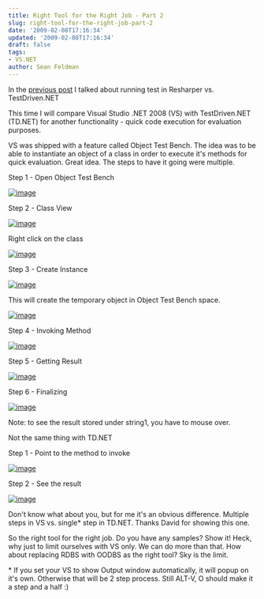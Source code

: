 ```yaml
---
title: Right Tool for the Right Job - Part 2
slug: right-tool-for-the-right-job-part-2
date: '2009-02-08T17:16:34'
updated: '2009-02-08T17:16:34'
draft: false
tags:
- VS.NET
author: Sean Feldman
---
```



In the [previous post](http://weblogs.asp.net/sfeldman/archive/2009/02/04/right-tool-for-the-right-job.aspx) I talked about running test in Resharper vs. TestDriven.NET

This time I will compare Visual Studio .NET 2008 (VS) with TestDriven.NET (TD.NET) for another functionality - quick code execution for evaluation purposes.

VS was shipped with a feature called Object Test Bench. The idea was to be able to instantiate an object of a class in order to execute it's methods for quick evaluation. Great idea. The steps to have it going were multiple.

Step 1 - Open Object Test Bench

[![image](https://aspblogs.blob.core.windows.net/media/sfeldman/WindowsLiveWriter/RightToolfortheRightJobPart2_145B6/image_thumb.png)](https://aspblogs.blob.core.windows.net/media/sfeldman/WindowsLiveWriter/RightToolfortheRightJobPart2_145B6/image_2.png)

Step 2 - Class View

[![image](https://aspblogs.blob.core.windows.net/media/sfeldman/WindowsLiveWriter/RightToolfortheRightJobPart2_145B6/image_thumb_1.png)](https://aspblogs.blob.core.windows.net/media/sfeldman/WindowsLiveWriter/RightToolfortheRightJobPart2_145B6/image_4.png)

Right click on the class

[![image](https://aspblogs.blob.core.windows.net/media/sfeldman/WindowsLiveWriter/RightToolfortheRightJobPart2_145B6/image_thumb_2.png)](https://aspblogs.blob.core.windows.net/media/sfeldman/WindowsLiveWriter/RightToolfortheRightJobPart2_145B6/image_6.png)

Step 3 - Create Instance

[![image](https://aspblogs.blob.core.windows.net/media/sfeldman/WindowsLiveWriter/RightToolfortheRightJobPart2_145B6/image_thumb_3.png)](https://aspblogs.blob.core.windows.net/media/sfeldman/WindowsLiveWriter/RightToolfortheRightJobPart2_145B6/image_8.png)

This will create the temporary object in Object Test Bench space.

[![image](https://aspblogs.blob.core.windows.net/media/sfeldman/WindowsLiveWriter/RightToolfortheRightJobPart2_145B6/image_thumb_4.png)](https://aspblogs.blob.core.windows.net/media/sfeldman/WindowsLiveWriter/RightToolfortheRightJobPart2_145B6/image_10.png)

Step 4 - Invoking Method

[![image](https://aspblogs.blob.core.windows.net/media/sfeldman/WindowsLiveWriter/RightToolfortheRightJobPart2_145B6/image_thumb_5.png)](https://aspblogs.blob.core.windows.net/media/sfeldman/WindowsLiveWriter/RightToolfortheRightJobPart2_145B6/image_12.png)

Step 5 - Getting Result

[![image](https://aspblogs.blob.core.windows.net/media/sfeldman/WindowsLiveWriter/RightToolfortheRightJobPart2_145B6/image_thumb_6.png)](https://aspblogs.blob.core.windows.net/media/sfeldman/WindowsLiveWriter/RightToolfortheRightJobPart2_145B6/image_14.png)

Step 6 - Finalizing

[![image](https://aspblogs.blob.core.windows.net/media/sfeldman/WindowsLiveWriter/RightToolfortheRightJobPart2_145B6/image_thumb_7.png)](https://aspblogs.blob.core.windows.net/media/sfeldman/WindowsLiveWriter/RightToolfortheRightJobPart2_145B6/image_16.png)

Note: to see the result stored under string1, you have to mouse over.

Not the same thing with TD.NET

Step 1 - Point to the method to invoke

[![image](https://aspblogs.blob.core.windows.net/media/sfeldman/WindowsLiveWriter/RightToolfortheRightJobPart2_145B6/image_thumb_8.png)](https://aspblogs.blob.core.windows.net/media/sfeldman/WindowsLiveWriter/RightToolfortheRightJobPart2_145B6/image_18.png)

Step 2 - See the result

[![image](https://aspblogs.blob.core.windows.net/media/sfeldman/WindowsLiveWriter/RightToolfortheRightJobPart2_145B6/image_thumb_9.png)](https://aspblogs.blob.core.windows.net/media/sfeldman/WindowsLiveWriter/RightToolfortheRightJobPart2_145B6/image_20.png)

Don't know what about you, but for me it's an obvious difference. Multiple steps in VS vs. single\* step in TD.NET. Thanks David for showing this one.

So the right tool for the right job. Do you have any samples? Show it! Heck, why just to limit ourselves with VS only. We can do more than that. How about replacing RDBS with OODBS as the right tool? Sky is the limit.

\* If you set your VS to show Output window automatically, it will popup on it's own. Otherwise that will be 2 step process. Still ALT-V, O should make it a step and a half :)


